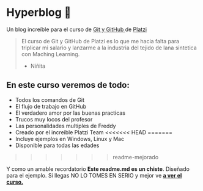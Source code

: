 # Hyperblog 💚
Un blog increíble para el curso de [Git y GitHub ](https://platzi.com/cursos/git-github)de [Platzi](https://platzi.com/)
>El curso de Git y GitHub de Platzi es lo que me hacia falta para triplicar mi salario y lanzarme a la industria del tejido de lana sintetica con Maching Learning.
> - Niñita

## En este curso veremos de todo:
- Todos los comandos de Git 
- El flujo de trabajo en GitHub
- El verdadero amor por las buenas practicas
- Trucos muy locos del profesor
- Las personalidades multiples de Freddy
- Creado por el increible Platzi Team
<<<<<<< HEAD
=======
- Incluye ejemplos en Windows, Linux y Mac
- Disponible para todas las edades
>>>>>>> readme-mejorado

Y como un amable recordatorio **Este readme.md es un chiste**. Diseñado para el ejemplo. Si llegas NO LO TOMES EN SERIO y mejor ve [**a ver el curso.**](https://platzi.com/cursos/git-github/)
